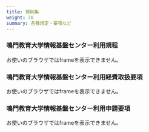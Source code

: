 ```yaml
---
title: 規則集
weight: 70
summary: 各種規定・要項など
---
```

### 鳴門教育大学情報基盤センター利用規程

お使いのブラウザではframeを表示できません。


### 鳴門教育大学情報基盤センター利用経費取扱要項

お使いのブラウザではframeを表示できません。


### 鳴門教育大学情報基盤センター利用申請要項

お使いのブラウザではframeを表示できません。


